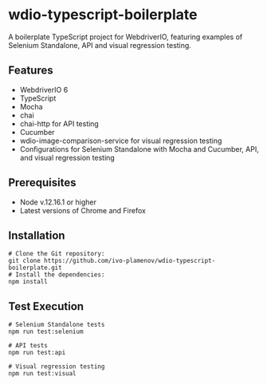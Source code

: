 # wdio-typescript-boilerplate

A boilerplate TypeScript project for WebdriverIO, featuring examples of Selenium Standalone, API and visual regression testing.

## Features
* WebdriverIO 6
* TypeScript
* Mocha
* chai
* chai-http for API testing
* Cucumber
* wdio-image-comparison-service for visual regression testing
* Configurations for Selenium Standalone with Mocha and Cucumber, API, and visual regression testing

## Prerequisites
* Node v.12.16.1 or higher
* Latest versions of Chrome and Firefox

## Installation

```
# Clone the Git repository:
git clone https://github.com/ivo-plamenov/wdio-typescript-boilerplate.git
# Install the dependencies:
npm install
```

## Test Execution

```
# Selenium Standalone tests
npm run test:selenium

# API tests
npm run test:api

# Visual regression testing
npm run test:visual
```